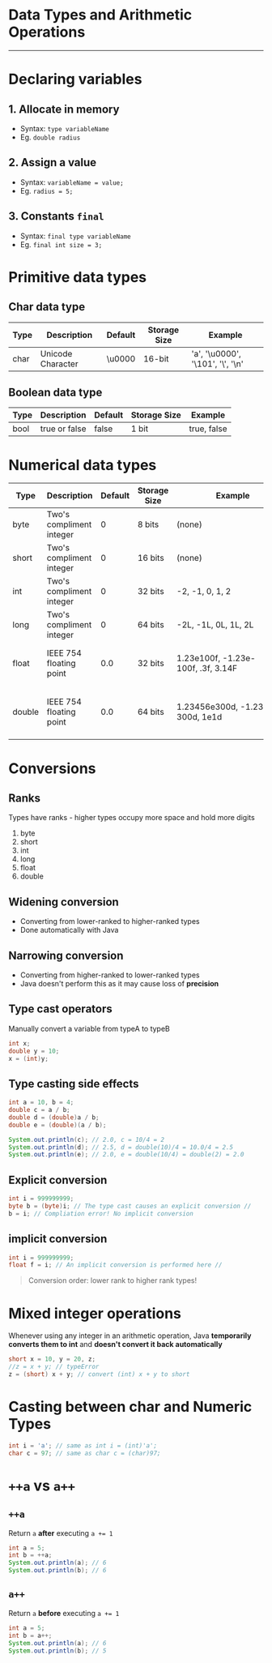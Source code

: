 # Data Types and Arithmetic Operations

---

# Declaring variables
## 1. Allocate in memory
- Syntax: `type variableName`
- Eg. `double radius`

## 2. Assign a value
- Syntax: `variableName = value;`
- Eg. `radius = 5;`

## 3. Constants `final`
- Syntax: `final type variableName`
- Eg. `final int size = 3;`

# Primitive data types
## Char data type

| Type | Description | Default | Storage Size | Example |
| --- | --- | --- | --- | --- |
| char | Unicode Character | \u0000 | 16-bit | 'a', '\u0000', '\101', '\\', '\n'

## Boolean data type

| Type | Description | Default | Storage Size | Example |
| --- | --- | --- | --- | --- |
| bool | true or false | false | 1 bit | true, false |

# Numerical data types

| Type | Description | Default | Storage Size | Example | Range |
| --- | --- | --- | --- | --- | --- |
| byte | Two's compliment integer | 0 | 8 bits | (none) | -2<sup>7</sup> (-128) to 2<sup>7</sup>-1 (127)
| short | Two's compliment integer | 0 | 16 bits | (none) | -2<sup>15</sup> (-32768) to 2<sup>15</sup>-1 (32767)|
| int | Two's compliment integer | 0 | 32 bits | -2, -1, 0, 1, 2 | -2<sup>31</sup> (-2147483648) to 2<sup>31</sup>-1 (2147483647) |
| long | Two's compliment integer | 0 | 64 bits | -2L, -1L, 0L, 1L, 2L | -2<sup>63</sup> to 2<sup>63</sup>-1 |
| float | IEEE 754 floating point | 0.0 | 32 bits | 1.23e100f, -1.23e-100f, .3f, 3.14F | Negative range: -3.4028235E+38 to -1.4E-45 Positive range: 1.4E-45 to 3.408235E+38 |
| double | IEEE 754 floating point | 0.0 | 64 bits | 1.23456e300d, -1.23456e-300d, 1e1d | Negative range: -1.7976931348623157E+308 to -4.9E-324 Positive range: 4.9E-324 to 7976931348623157E+308 |

# Conversions
## Ranks
Types have ranks - higher types occupy more space and hold more digits
1. byte
2. short
3. int
4. long
5. float
6. double

## Widening conversion
- Converting from lower-ranked to higher-ranked types
- Done automatically with Java

## Narrowing conversion
- Converting from higher-ranked to lower-ranked types
- Java doesn't perform this as it may cause loss of **precision**

## Type cast operators
Manually convert a variable from typeA to typeB
```java
int x;
double y = 10;
x = (int)y;
```

## Type casting side effects
```java
int a = 10, b = 4;
double c = a / b;
double d = (double)a / b;
double e = (double)(a / b);

System.out.println(c); // 2.0, c = 10/4 = 2
System.out.println(d); // 2.5, d = double(10)/4 = 10.0/4 = 2.5
System.out.println(e); // 2.0, e = double(10/4) = double(2) = 2.0
```

## Explicit conversion
```java
int i = 999999999;
byte b = (byte)i; // The type cast causes an explicit conversion //
b = i; // Compliation error! No implicit conversion
```

## implicit conversion
```java
int i = 999999999;
float f = i; // An implicit conversion is performed here //
```

> Conversion order: lower rank to higher rank types!

# Mixed integer operations
Whenever using any integer in an arithmetic operation, Java **temporarily converts them to int** and **doesn't convert it back automatically**
```java
short x = 10, y = 20, z;
//z = x + y; // typeError
z = (short) x + y; // convert (int) x + y to short
```

# Casting between char and Numeric Types
```java
int i = 'a'; // same as int i = (int)'a';
char c = 97; // same as char c = (char)97;
```

# `++a` vs `a++`
## `++a`
Return `a` **after** executing `a += 1`
```java
int a = 5;
int b = ++a;
System.out.println(a); // 6
System.out.println(b); // 6
```

## `a++`
Return `a` **before** executing `a += 1`
```java
int a = 5;
int b = a++;
System.out.println(a); // 6
System.out.println(b); // 5
```
